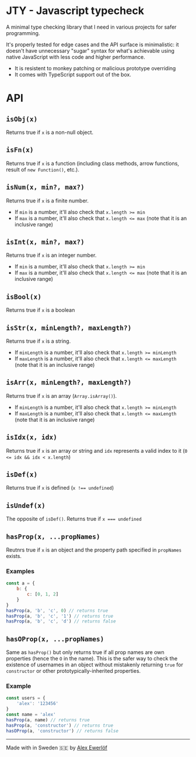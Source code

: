 # JTY - Javascript typecheck

A minimal type checking library that I need in various projects for safer programming.

It's properly tested for edge cases and the API surface is minimalistic: it doesn't have unnecessary "sugar" syntax for what's achievable using native JavaScript with less code and higher performance.

* It is resistent to monkey patching or malicious prototype overriding
* It comes with TypeScript support out of the box.

# API

## `isObj(x)`

Returns true if `x` is a non-null object.

## `isFn(x)`

Returns true if `x` is a function (including class methods, arrow functions, result of `new Function()`, etc.).

## `isNum(x, min?, max?)`

Returns true if `x` is a finite number.
* If `min` is a number, it'll also check that `x.length >= min`
* If `max` is a number, it'll also check that `x.length <= max` (note that it is an inclusive range)

## `isInt(x, min?, max?)`

Returns true if `x` is an integer number.
* If `min` is a number, it'll also check that `x.length >= min`
* If `max` is a number, it'll also check that `x.length <= max` (note that it is an inclusive range)

## `isBool(x)`

Returns true if `x` is a boolean

## `isStr(x, minLength?, maxLength?)`

Returns true if `x` is a string.
* If `minLength` is a number, it'll also check that `x.length >= minLength`
* If `maxLength` is a number, it'll also check that `x.length <= maxLength` (note that it is an inclusive range)

## `isArr(x, minLength?, maxLength?)`

Returns true if `x` is an array (`Array.isArray()`).
* If `minLength` is a number, it'll also check that `x.length >= minLength`
* If `maxLength` is a number, it'll also check that `x.length <= maxLength` (note that it is an inclusive range)

## `isIdx(x, idx)`

Returns true if `x` is an array or string and `idx` represents a valid index to it (`0 <= idx && idx < x.length`)

## `isDef(x)`

Returns true if `x` is defined (`x !== undefined`)

## `isUndef(x)`

The opposite of `isDef()`. Returns true if `x === undefined`

## `hasProp(x, ...propNames)`

Reutnrs true if `x` is an object and the property path specified in `propNames` exists.

### Examples

```js
const a = {
    b: {
        c: [0, 1, 2]
    }
}
hasProp(a, 'b', 'c', 0) // returns true
hasProp(a, 'b', 'c', '1') // returns true
hasProp(a, 'b', 'c', 'd') // returns false
```

## `hasOProp(x, ...propNames)`

Same as `hasProp()` but only returns true if all prop names are own properties (hence the `O` in the name). This is the safer way to check the existence of usernames in an object without mistakenly returning `true` for `constructor` or other prototypically-inherited properties.

### Example

```js
const users = {
    'alex': '123456'
}
const name = 'alex'
hasProp(a, name) // returns true
hasProp(a, 'constructor') // returns true
hasOProp(a, 'constructor') // returns false
```

---

Made with in Sweden 🇸🇪 by [Alex Ewerlöf](https://twitter.com/alexewerlof)